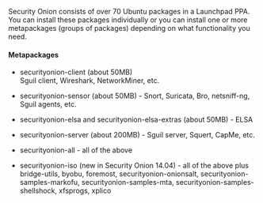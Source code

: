 Security Onion consists of over 70 Ubuntu packages in a Launchpad PPA.  You can install these packages individually or you can install one or more metapackages (groups of packages) depending on what functionality you need.

#### Metapackages ####

  * securityonion-client (about 50MB)  
Sguil client, Wireshark, NetworkMiner, etc.

  * securityonion-sensor (about 50MB) - Snort, Suricata, Bro, netsniff-ng, Sguil agents, etc.

  * securityonion-elsa and securityonion-elsa-extras (about 50MB) - ELSA

  * securityonion-server (about 200MB) - Sguil server, Squert, CapMe, etc.

  * securityonion-all - all of the above

  * securityonion-iso (new in Security Onion 14.04) - all of the above plus bridge-utils, byobu, foremost, securityonion-onionsalt, securityonion-samples-markofu, securityonion-samples-mta, securityonion-samples-shellshock, xfsprogs, xplico